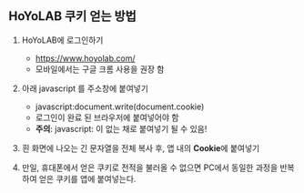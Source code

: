 
## HoYoLAB 쿠키 얻는 방법


1. HoYoLAB에 로그인하기
   - https://www.hoyolab.com/
   - 모바일에서는 구글 크롬 사용을 권장 함


2. 아래 javascript 를 주소창에 붙여넣기
   - javascript:document.write(document.cookie)
   - 로그인이 완료 된 브라우저에 붙여넣어야 함
   - **주의**: javascript: 이 없는 채로 붙여넣기 될 수 있음!


3. 흰 화면에 나오는 긴 문자열을 전체 복사 후, 앱 내의 **Cookie**에 붙여넣기


4. 만일, 휴대폰에서 얻은 쿠키로 전적을 불러올 수 없으면 PC에서 동일한 과정을 반복하여 얻은 쿠키를 앱에 붙여넣는다.

